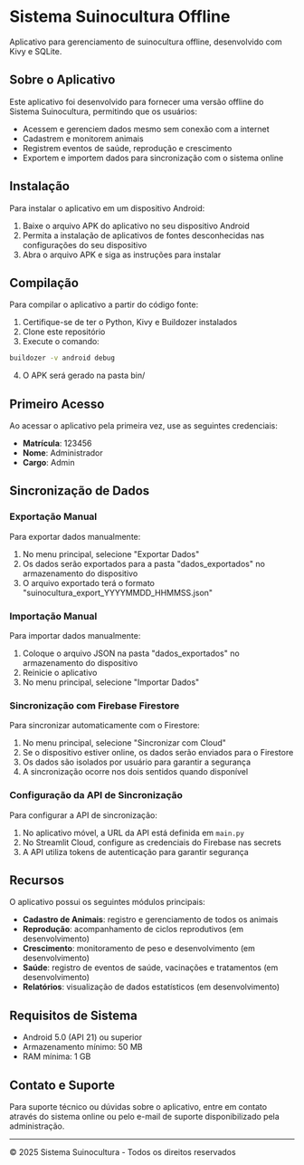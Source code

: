 # Sistema Suinocultura Offline

Aplicativo para gerenciamento de suinocultura offline, desenvolvido com Kivy e SQLite.

## Sobre o Aplicativo

Este aplicativo foi desenvolvido para fornecer uma versão offline do Sistema Suinocultura, permitindo que os usuários:

- Acessem e gerenciem dados mesmo sem conexão com a internet
- Cadastrem e monitorem animais
- Registrem eventos de saúde, reprodução e crescimento
- Exportem e importem dados para sincronização com o sistema online

## Instalação

Para instalar o aplicativo em um dispositivo Android:

1. Baixe o arquivo APK do aplicativo no seu dispositivo Android
2. Permita a instalação de aplicativos de fontes desconhecidas nas configurações do seu dispositivo
3. Abra o arquivo APK e siga as instruções para instalar

## Compilação

Para compilar o aplicativo a partir do código fonte:

1. Certifique-se de ter o Python, Kivy e Buildozer instalados
2. Clone este repositório
3. Execute o comando:

```bash
buildozer -v android debug
```

4. O APK será gerado na pasta bin/

## Primeiro Acesso

Ao acessar o aplicativo pela primeira vez, use as seguintes credenciais:

- **Matrícula**: 123456
- **Nome**: Administrador
- **Cargo**: Admin

## Sincronização de Dados

### Exportação Manual
Para exportar dados manualmente:

1. No menu principal, selecione "Exportar Dados"
2. Os dados serão exportados para a pasta "dados_exportados" no armazenamento do dispositivo
3. O arquivo exportado terá o formato "suinocultura_export_YYYYMMDD_HHMMSS.json"

### Importação Manual
Para importar dados manualmente:

1. Coloque o arquivo JSON na pasta "dados_exportados" no armazenamento do dispositivo
2. Reinicie o aplicativo
3. No menu principal, selecione "Importar Dados"

### Sincronização com Firebase Firestore
Para sincronizar automaticamente com o Firestore:

1. No menu principal, selecione "Sincronizar com Cloud"
2. Se o dispositivo estiver online, os dados serão enviados para o Firestore
3. Os dados são isolados por usuário para garantir a segurança
4. A sincronização ocorre nos dois sentidos quando disponível

### Configuração da API de Sincronização
Para configurar a API de sincronização:

1. No aplicativo móvel, a URL da API está definida em `main.py`
2. No Streamlit Cloud, configure as credenciais do Firebase nas secrets
3. A API utiliza tokens de autenticação para garantir segurança

## Recursos

O aplicativo possui os seguintes módulos principais:

- **Cadastro de Animais**: registro e gerenciamento de todos os animais
- **Reprodução**: acompanhamento de ciclos reprodutivos (em desenvolvimento)
- **Crescimento**: monitoramento de peso e desenvolvimento (em desenvolvimento)
- **Saúde**: registro de eventos de saúde, vacinações e tratamentos (em desenvolvimento)
- **Relatórios**: visualização de dados estatísticos (em desenvolvimento)

## Requisitos de Sistema

- Android 5.0 (API 21) ou superior
- Armazenamento mínimo: 50 MB
- RAM mínima: 1 GB

## Contato e Suporte

Para suporte técnico ou dúvidas sobre o aplicativo, entre em contato através do sistema online ou pelo e-mail de suporte disponibilizado pela administração.

---

© 2025 Sistema Suinocultura - Todos os direitos reservados